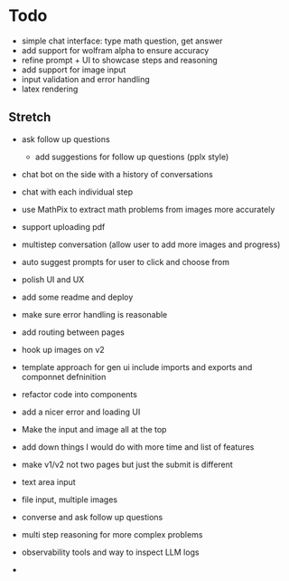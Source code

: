 # Todo

- simple chat interface: type math question, get answer
- add support for wolfram alpha to ensure accuracy
- refine prompt + UI to showcase steps and reasoning
- add support for image input
- input validation and error handling
- latex rendering

## Stretch

- ask follow up questions
  - add suggestions for follow up questions (pplx style)
- chat bot on the side with a history of conversations
- chat with each individual step
- use MathPix to extract math problems from images more accurately
- support uploading pdf
- multistep conversation (allow user to add more images and progress)
- auto suggest prompts for user to click and choose from

- polish UI and UX
- add some readme and deploy
- make sure error handling is reasonable
- add routing between pages
- hook up images on v2
- template approach for gen ui include imports and exports and componnet defninition

- refactor code into components
- add a nicer error and loading UI
- Make the input and image all at the top
- add down things I would do with more time and list of features
- make v1/v2 not two pages but just the submit is different

- text area input
- file input, multiple images
- converse and ask follow up questions
- multi step reasoning for more complex problems
- observability tools and way to inspect LLM logs
-
